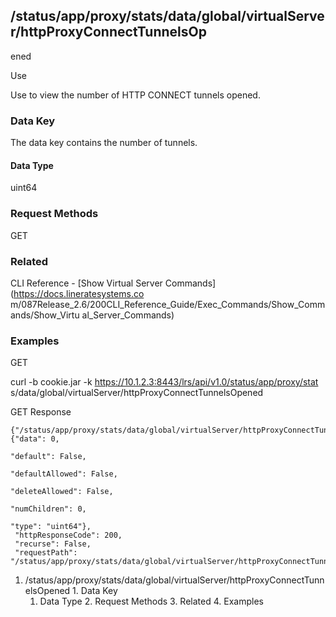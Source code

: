 ## /status/app/proxy/stats/data/global/virtualServer/httpProxyConnectTunnelsOp
ened

Use

Use to view the number of HTTP CONNECT tunnels opened.

### Data Key

The data key contains the number of tunnels.

#### Data Type

uint64

### Request Methods

GET

### Related

CLI Reference - [Show Virtual Server Commands](https://docs.lineratesystems.co
m/087Release_2.6/200CLI_Reference_Guide/Exec_Commands/Show_Commands/Show_Virtu
al_Server_Commands)

### Examples

GET

curl -b cookie.jar -k https://10.1.2.3:8443/lrs/api/v1.0/status/app/proxy/stat
s/data/global/virtualServer/httpProxyConnectTunnelsOpened

GET Response

    
    
    {"/status/app/proxy/stats/data/global/virtualServer/httpProxyConnectTunnelsOpened": {"data": 0,
                                                                                       "default": False,
                                                                                       "defaultAllowed": False,
                                                                                       "deleteAllowed": False,
                                                                                       "numChildren": 0,
                                                                                       "type": "uint64"},
     "httpResponseCode": 200,
     "recurse": False,
     "requestPath": "/status/app/proxy/stats/data/global/virtualServer/httpProxyConnectTunnelsOpened"}
    

  1. /status/app/proxy/stats/data/global/virtualServer/httpProxyConnectTunnelsOpened
    1. Data Key
      1. Data Type
    2. Request Methods
    3. Related
    4. Examples

